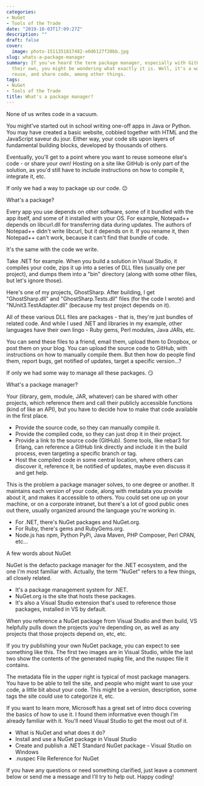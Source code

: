 ```yaml
---
categories:
- NuGet
- Tools of the Trade
date: "2019-10-03T17:09:27Z"
description: ""
draft: false
cover:
  image: photo-1511351817482-e0d6127f20bb.jpg
slug: whats-a-package-manager
summary: If you've heard the term package manager, especially with GitHub announcing
  their own, you might be wondering what exactly it is. Well, it's a way to find,
  reuse, and share code, among other things.
tags:
- NuGet
- Tools of the Trade
title: What's a package manager?
---
```



None of us writes code in a vacuum.

You might've started out in school writing one-off apps in Java or Python. You may have created a basic website, cobbled together with HTML and the JavaScript saveur du jour. Either way, your code sits upon layers of fundamental building blocks, developed by thousands of others.

Eventually, you'll get to a point where you want to reuse someone else's code - or share your own! Hosting on a site like GitHub is only part of the solution, as you'd still have to include instructions on how to compile it, integrate it, etc.

If only we had a way to package up our code. 😐


What's a package?

Every app you use depends on other software, some of it bundled with the app itself, and some of it installed with your OS. For example, Notepad++ depends on libcurl.dll for transferring data during updates. The authors of Notepad++ didn't write libcurl, but it depends on it. If you rename it, then Notepad++ can't work, because it can't find that bundle of code.

It's the same with the code we write.

Take .NET for example. When you build a solution in Visual Studio, it compiles your code, zips it up into a series of DLL files (usually one per project), and dumps them into a "bin" directory (along with some other files, but let's ignore those).

Here's one of my projects, GhostSharp. After building, I get "GhostSharp.dll" and "GhostSharp.Tests.dll" files (for the code I wrote) and "NUnit3.TestAdapter.dll" (because my test project depends on it).

All of these various DLL files are packages - that is, they're just bundles of related code. And while I used .NET and libraries in my example, other languages have their own lingo - Ruby gems, Perl modules, Java JARs, etc.

You can send these files to a friend, email them, upload them to Dropbox, or post them on your blog. You can upload the source code to GitHub, with instructions on how to manually compile them. But then how do people find them, report bugs, get notified of updates, target a specific version...?

If only we had some way to manage all these packages. 😏


What's a package manager?

Your (library, gem, module, JAR, whatever) can be shared with other projects, which reference them and call their publicly accessible functions (kind of like an API), but you have to decide how to make that code available in the first place.

 * Provide the source code, so they can manually compile it.
 * Provide the compiled code, so they can just drop it in their project.
 * Provide a link to the source code (GitHub). Some tools, like rebar3 for Erlang, can reference a GitHub link directly and include it in the build process, even targeting a specific branch or tag.
 * Host the compiled code in some central location, where others can discover it, reference it, be notified of updates, maybe even discuss it and get help.

This is the problem a package manager solves, to one degree or another. It maintains each version of your code, along with metadata you provide about it, and makes it accessible to others. You could set one up on your machine, or on a corporate intranet, but there's a lot of good public ones out there, usually organized around the language you're working in.

 * For .NET, there's NuGet packages and NuGet.org.
 * For Ruby, there's gems and RubyGems.org.
 * Node.js has npm, Python PyPi, Java Maven, PHP Composer, Perl CPAN, etc...


A few words about NuGet

NuGet is the defacto package manager for the .NET ecosystem, and the one I'm most familiar with. Actually, the term "NuGet" refers to a few things, all closely related.

 * It's a package management system for .NET.
 * NuGet.org is the site that hosts these packages.
 * It's also a Visual Studio extension that's used to reference those packages, installed in VS by default.

When you reference a NuGet package from Visual Studio and then build, VS helpfully pulls down the projects you're depending on, as well as any projects that those projects depend on, etc, etc.

If you try publishing your own NuGet package, you can expect to see something like this. The first two images are in Visual Studio, while the last two show the contents of the generated nupkg file, and the nuspec file it contains.

The metadata file in the upper right is typical of most package managers. You have to be able to tell the site, and people who might want to use your code, a little bit about your code. This might be a version, description, some tags the site could use to categorize it, etc.

If you want to learn more, Microsoft has a great set of intro docs covering the basics of how to use it. I found them informative even though I'm already familiar with it. You'll need Visual Studio to get the most out of it.

 * What is NuGet and what does it do?
 * Install and use a NuGet package in Visual Studio
 * Create and publish a .NET Standard NuGet package - Visual Studio on Windows
 * .nuspec File Reference for NuGet

If you have any questions or need something clarified, just leave a comment below or send me a message and I'll try to help out. Happy coding!

